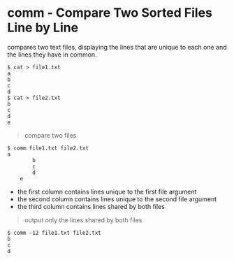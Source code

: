 # comm - Compare Two Sorted Files Line by Line

compares two text files, displaying the lines that are unique to each one and the lines they have in common.

```
$ cat > file1.txt
a
b
c
d
$ cat > file2.txt
b
c
d
e
```

> compare two files

```
$ comm file1.txt file2.txt 
a
		b
		c
		d
	e
```

- the first column contains lines unique to the first file argument
- the second column contains lines unique to the second file argument
- the third column contains lines shared by both files

> output only the lines shared by both files

```
$ comm -12 file1.txt file2.txt 
b
c
d
```

